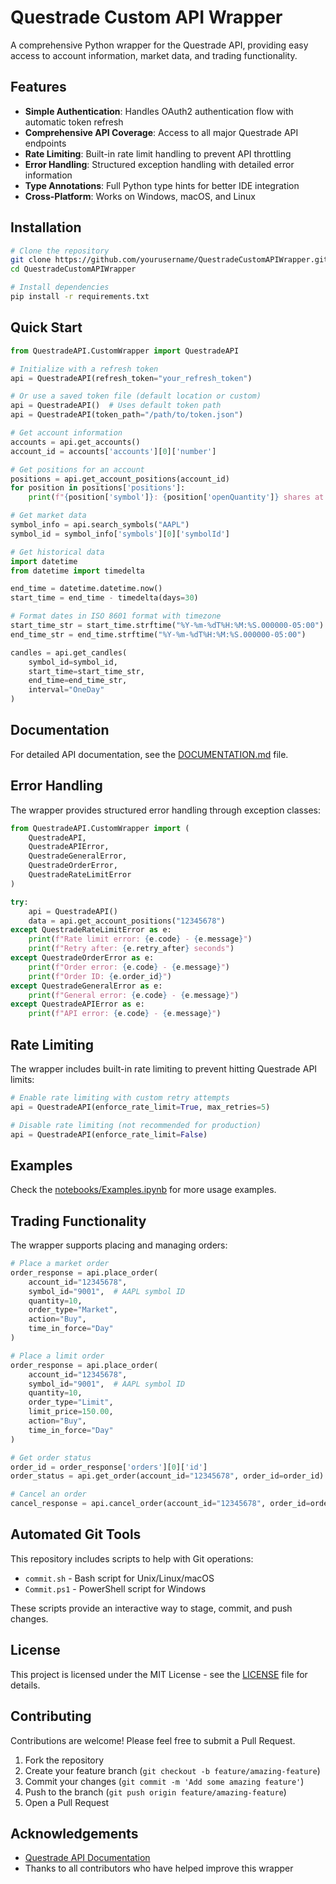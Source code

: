 # Questrade Custom API Wrapper

A comprehensive Python wrapper for the Questrade API, providing easy access to account information, market data, and trading functionality.

## Features

- **Simple Authentication**: Handles OAuth2 authentication flow with automatic token refresh
- **Comprehensive API Coverage**: Access to all major Questrade API endpoints
- **Rate Limiting**: Built-in rate limit handling to prevent API throttling
- **Error Handling**: Structured exception handling with detailed error information
- **Type Annotations**: Full Python type hints for better IDE integration
- **Cross-Platform**: Works on Windows, macOS, and Linux

## Installation

```bash
# Clone the repository
git clone https://github.com/yourusername/QuestradeCustomAPIWrapper.git
cd QuestradeCustomAPIWrapper

# Install dependencies
pip install -r requirements.txt
```

## Quick Start

```python
from QuestradeAPI.CustomWrapper import QuestradeAPI

# Initialize with a refresh token
api = QuestradeAPI(refresh_token="your_refresh_token")

# Or use a saved token file (default location or custom)
api = QuestradeAPI()  # Uses default token path
api = QuestradeAPI(token_path="/path/to/token.json")

# Get account information
accounts = api.get_accounts()
account_id = accounts['accounts'][0]['number']

# Get positions for an account
positions = api.get_account_positions(account_id)
for position in positions['positions']:
    print(f"{position['symbol']}: {position['openQuantity']} shares at ${position['currentPrice']}")

# Get market data
symbol_info = api.search_symbols("AAPL")
symbol_id = symbol_info['symbols'][0]['symbolId']

# Get historical data
import datetime
from datetime import timedelta

end_time = datetime.datetime.now()
start_time = end_time - timedelta(days=30)

# Format dates in ISO 8601 format with timezone
start_time_str = start_time.strftime("%Y-%m-%dT%H:%M:%S.000000-05:00")
end_time_str = end_time.strftime("%Y-%m-%dT%H:%M:%S.000000-05:00")

candles = api.get_candles(
    symbol_id=symbol_id,
    start_time=start_time_str,
    end_time=end_time_str,
    interval="OneDay"
)
```

## Documentation

For detailed API documentation, see the [DOCUMENTATION.md](QuestradeAPI/DOCUMENTATION.md) file.

## Error Handling

The wrapper provides structured error handling through exception classes:

```python
from QuestradeAPI.CustomWrapper import (
    QuestradeAPI, 
    QuestradeAPIError, 
    QuestradeGeneralError, 
    QuestradeOrderError,
    QuestradeRateLimitError
)

try:
    api = QuestradeAPI()
    data = api.get_account_positions("12345678")
except QuestradeRateLimitError as e:
    print(f"Rate limit error: {e.code} - {e.message}")
    print(f"Retry after: {e.retry_after} seconds")
except QuestradeOrderError as e:
    print(f"Order error: {e.code} - {e.message}")
    print(f"Order ID: {e.order_id}")
except QuestradeGeneralError as e:
    print(f"General error: {e.code} - {e.message}")
except QuestradeAPIError as e:
    print(f"API error: {e.code} - {e.message}")
```

## Rate Limiting

The wrapper includes built-in rate limiting to prevent hitting Questrade API limits:

```python
# Enable rate limiting with custom retry attempts
api = QuestradeAPI(enforce_rate_limit=True, max_retries=5)

# Disable rate limiting (not recommended for production)
api = QuestradeAPI(enforce_rate_limit=False)
```

## Examples

Check the [notebooks/Examples.ipynb](notebooks/Examples.ipynb) for more usage examples.

## Trading Functionality

The wrapper supports placing and managing orders:

```python
# Place a market order
order_response = api.place_order(
    account_id="12345678",
    symbol_id="9001",  # AAPL symbol ID
    quantity=10,
    order_type="Market",
    action="Buy",
    time_in_force="Day"
)

# Place a limit order
order_response = api.place_order(
    account_id="12345678",
    symbol_id="9001",  # AAPL symbol ID
    quantity=10,
    order_type="Limit",
    limit_price=150.00,
    action="Buy",
    time_in_force="Day"
)

# Get order status
order_id = order_response['orders'][0]['id']
order_status = api.get_order(account_id="12345678", order_id=order_id)

# Cancel an order
cancel_response = api.cancel_order(account_id="12345678", order_id=order_id)
```

## Automated Git Tools

This repository includes scripts to help with Git operations:

- `commit.sh` - Bash script for Unix/Linux/macOS
- `Commit.ps1` - PowerShell script for Windows

These scripts provide an interactive way to stage, commit, and push changes.

## License

This project is licensed under the MIT License - see the [LICENSE](LICENSE) file for details.

## Contributing

Contributions are welcome! Please feel free to submit a Pull Request.

1. Fork the repository
2. Create your feature branch (`git checkout -b feature/amazing-feature`)
3. Commit your changes (`git commit -m 'Add some amazing feature'`)
4. Push to the branch (`git push origin feature/amazing-feature`)
5. Open a Pull Request

## Acknowledgements

- [Questrade API Documentation](https://www.questrade.com/api/documentation/getting-started)
- Thanks to all contributors who have helped improve this wrapper 